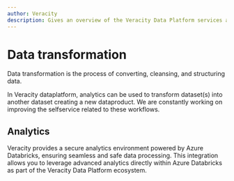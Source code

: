 ```yaml
---
author: Veracity
description: Gives an overview of the Veracity Data Platform services and related components.
---
```


# Data transformation

Data transformation is the process of converting, cleansing, and structuring data.

In Veracity dataplatform, analytics can be used to transform dataset(s) into another dataset creating a new dataproduct. We are constantly working on improving the selfservice related to these workflows.

## Analytics
Veracity provides a secure analytics environment powered by Azure Databricks, ensuring seamless and safe data processing. This integration allows you to leverage advanced analytics directly within Azure Databricks as part of the Veracity Data Platform ecosystem.

